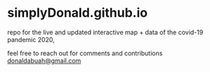 # simplyDonald.github.io
repo for the live and updated interactive map + data of the covid-19 pandemic 2020,

feel free to reach out for comments and contributions donaldabuah@gmail.com
